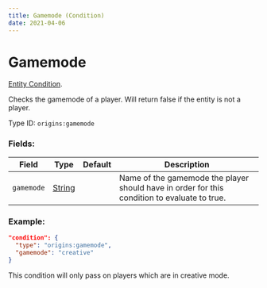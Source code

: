 ```yaml
---
title: Gamemode (Condition)
date: 2021-04-06
---
```

# Gamemode

[Entity Condition](../entity_conditions.md).

Checks the gamemode of a player. Will return false if the entity is not a player.

Type ID: `origins:gamemode`

### Fields:

Field  | Type | Default | Description
-------|------|---------|-------------
`gamemode` | [String](../data_types/string.md) | | Name of the gamemode the player should have in order for this condition to evaluate to true.

### Example:

```json
"condition": {
  "type": "origins:gamemode",
  "gamemode": "creative"
}
```
This condition will only pass on players which are in creative mode.
